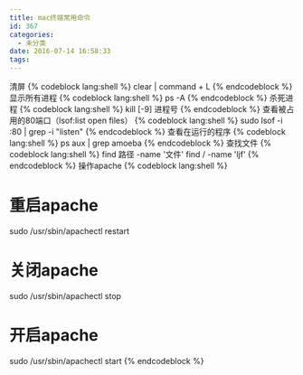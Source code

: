 ```yaml
---
title: mac终端常用命令
id: 367
categories:
  - 未分类
date: 2016-07-14 16:58:33
tags:
---
```


清屏
{% codeblock lang:shell %}
clear | command + L
{% endcodeblock %}
显示所有进程
{% codeblock lang:shell %}
ps -A
{% endcodeblock %}
杀死进程
{% codeblock lang:shell %}
kill [-9] 进程号
{% endcodeblock %}
查看被占用的80端口（lsof:list open files）
{% codeblock lang:shell %}
sudo lsof -i :80 | grep -i "listen"
{% endcodeblock %}
查看在运行的程序
{% codeblock lang:shell %}
ps aux | grep amoeba
{% endcodeblock %}
查找文件
{% codeblock lang:shell %}
find 路径 -name '文件'
find / -name 'ljf'
{% endcodeblock %}
操作apache
{% codeblock lang:shell %}
# 重启apache
sudo /usr/sbin/apachectl restart
# 关闭apache
sudo /usr/sbin/apachectl stop
# 开启apache
sudo /usr/sbin/apachectl start
{% endcodeblock %}